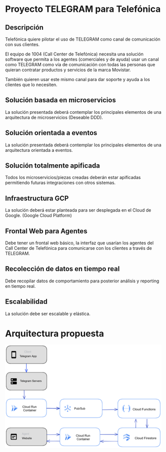 # Proyecto TELEGRAM para Telefónica

## Descripción

Telefónica quiere pilotar el uso de TELEGRAM como canal de comunicación con sus clientes.

El equipo de 1004 (Call Center de Telefónica) necesita una solución software que permita a los agentes (comerciales y de ayuda) usar un canal como TELEGRAM como vía de comunicación con todas las personas que quieran contratar productos y servicios de la marca Movistar.

También quieren usar este mismo canal para dar soporte y ayuda a los clientes que lo necesiten.

## Solución basada en microservicios

La solución presentada deberá contemplar los principales elementos de una arquitectura de microservicios (Deseable DDD).

## Solución orientada a eventos

La solución presentada deberá contemplar los principales elementos de una arquitectura orientada a eventos.

## Solución totalmente apificada

Todos los microservicios/piezas creadas deberán estar apificadas permitiendo futuras integraciones con otros sistemas.

## Infraestructura GCP

La solución deberá estar planteada para ser desplegada en el Cloud de Google. (Google Cloud Platform)

## Frontal Web para Agentes

Debe tener un frontal web básico, la interfaz que usarían los agentes del Call Center de Telefónica para comunicarse con los clientes a través de TELEGRAM.

## Recolección de datos en tiempo real

Debe recopilar datos de comportamiento para posterior análisis y reporting en tiempo real.

## Escalabilidad

La solución debe ser escalable y elástica.

# Arquitectura propuesta
![](./architecture_diagram.png)
